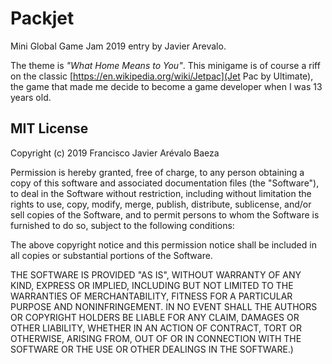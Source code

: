 # Packjet

Mini Global Game Jam 2019 entry by Javier Arevalo.

The theme is *"What Home Means to You"*. This minigame is of course a riff on
the classic [https://en.wikipedia.org/wiki/Jetpac](Jet Pac by Ultimate),
the game that made me decide to become a game developer when I was 13 years old.

## MIT License

Copyright (c) 2019 Francisco Javier Arévalo Baeza

Permission is hereby granted, free of charge, to any person obtaining a copy
of this software and associated documentation files (the "Software"), to deal
in the Software without restriction, including without limitation the rights
to use, copy, modify, merge, publish, distribute, sublicense, and/or sell
copies of the Software, and to permit persons to whom the Software is
furnished to do so, subject to the following conditions:

The above copyright notice and this permission notice shall be included in all
copies or substantial portions of the Software.

THE SOFTWARE IS PROVIDED "AS IS", WITHOUT WARRANTY OF ANY KIND, EXPRESS OR
IMPLIED, INCLUDING BUT NOT LIMITED TO THE WARRANTIES OF MERCHANTABILITY,
FITNESS FOR A PARTICULAR PURPOSE AND NONINFRINGEMENT. IN NO EVENT SHALL THE
AUTHORS OR COPYRIGHT HOLDERS BE LIABLE FOR ANY CLAIM, DAMAGES OR OTHER
LIABILITY, WHETHER IN AN ACTION OF CONTRACT, TORT OR OTHERWISE, ARISING FROM,
OUT OF OR IN CONNECTION WITH THE SOFTWARE OR THE USE OR OTHER DEALINGS IN THE
SOFTWARE.)